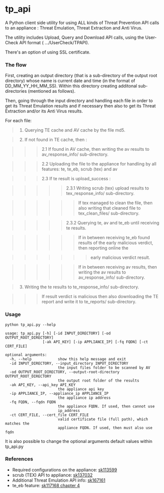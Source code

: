 # tp_api
A Python client side utility for using ALL kinds of Threat Prevention API calls to an appliance :
Threat Emulation, Threat Extraction and Anti Virus.

The utility includes Upload, Query and Download API calls, using the User-Check API format ( …/UserCheck/TPAPI).

There's an option of using SSL certificate.

### The flow
First, creating an output directory (that is a sub-directory of the output root directory) whose
name is current date and time (in the format of DD_MM_YY_HH_MM_SS). Within this directory creating
additonal sub-directories (mentioned as follows).


Then, going through the input directory and handling each file in order to get its Threat Emulation 
 results and if necessary then also to get its Threat Extraction and/or its Anti Virus results.

For each file:

> 1. Querying TE cache and AV cache by the file md5.

> 2. If not found in TE cache, then :
        
>>> 2.1 If found in AV cache, then writing the av results to av_response_info/ sub-directory.

>>> 2.2 Uploading the file to the appliance for handling by all features:  te, te_eb, scrub (tex) and av

>>> 2.3 If te result is upload_success :

>>>>> 2.3.1 Writing scrub (tex) upload results to tex_response_info/ sub-directory.

>>>>>> If tex managed to clean the file, then also writing that cleaned file to tex_clean_files/ sub-directory.

>>>>> 2.3.2 Querying te, av and te_eb until receiving te results.

>>>>>> If in between receiving te_eb found results of the early malicious verdict, then reporting online the

>>>>>>> early malicious verdict result.

>>>>>> If in between receiving av results, then writing the av results to av_response_info/ sub-directory.

> 3. Writing the te results to te_response_info/ sub-directory.

>>> If result verdict is malicious then also downloading the TE report and write it to te_reports/ sub-directory.

    
### Usage
~~~~
python tp_api.py --help

usage: tp_api.py [-h] [-id INPUT_DIRECTORY] [-od OUTPUT_ROOT_DIRECTORY]
                 [-ak API_KEY] [-ip APPLIANCE_IP] [-fq FQDN] [-ct CERT_FILE]

optional arguments:
  -h, --help            show this help message and exit
  -id INPUT_DIRECTORY, --input_directory INPUT_DIRECTORY
                        the input files folder to be scanned by AV
  -od OUTPUT_ROOT_DIRECTORY, --output-root-directory OUTPUT_ROOT_DIRECTORY
                        the output root folder of the results
  -ak API_KEY, --api_key API_KEY
                        the appliance api key
  -ip APPLIANCE_IP, --appliance_ip APPLIANCE_IP
                        the appliance ip address
  -fq FQDN, --fqdn FQDN
                        the appliance FQDN. If used, then cannot use
                        ip_address
  -ct CERT_FILE, --cert_file CERT_FILE
                        valid certificate file (full path), which matches the
                        appliance FQDN. If used, then must also use fqdn
~~~~
It is also possible to change the optional arguments default values within tp_api.py

### References
* Required configurations on the appliance: [sk113599](https://supportcenter.checkpoint.com/supportcenter/portal?eventSubmit_doGoviewsolutiondetails=&solutionid=sk113599)
* scrub (TEX) API to appliance: [sk137032](https://supportcenter.checkpoint.com/supportcenter/portal?eventSubmit_doGoviewsolutiondetails=&solutionid=sk137032&partition=General&product=Threat)
* Additional Threat Emulation API info: [sk167161](https://supportcenter.checkpoint.com/supportcenter/portal?eventSubmit_doGoviewsolutiondetails=&solutionid=sk167161)
* te_eb feature: [sk117168 chapter 4](https://supportcenter.checkpoint.com/supportcenter/portal?eventSubmit_doGoviewsolutiondetails=&solutionid=sk117168#New%20Public%20API%20Interface)

